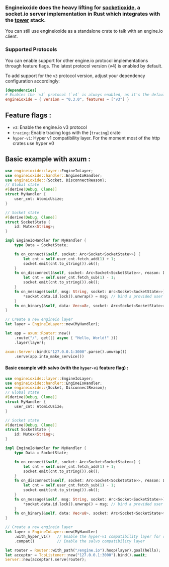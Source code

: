 ### Engineioxide does the heavy lifting for [socketioxide](https://docs.rs/socketioxide/latest/socketioxide/), a socket.io server implementation in Rust which integrates with the [tower](https://docs.rs/tower/latest/tower/) stack.

You can still use engineioxide as a standalone crate to talk with an engine.io client.

### Supported Protocols
You can enable support for other engine.io protocol implementations through feature flags. 
The latest protocol version (v4) is enabled by default. 

To add support for the `v3` protocol version, adjust your dependency configuration accordingly:

```toml
[dependencies]
# Enables the `v3` protocol (`v4` is always enabled, as it's the default).
engineioxide = { version = "0.3.0", features = ["v3"] }
```

## Feature flags : 
* `v3`: Enable the engine.io v3 protocol
* `tracing`: Enable tracing logs with the [`tracing`] crate
* `hyper-v1`: Hyper v1 compatibility layer. For the moment most of the http crates use hyper v0

## Basic example with axum :
```rust
use engineioxide::layer::EngineIoLayer;
use engineioxide::handler::EngineIoHandler;
use engineioxide::{Socket, DisconnectReason};
// Global state
#[derive(Debug, Clone)]
struct MyHandler {
    user_cnt: AtomicUsize;
}

// Socket state
#[derive(Debug, Clone)]
struct SocketState {
    id: Mutex<String>;
}

impl EngineIoHandler for MyHandler {
    type Data = SocketState;

    fn on_connect(&self, socket: Arc<Socket<SocketState>>) { 
        let cnt = self.user_cnt.fetch_add(1) + 1;
        socket.emit(cnt.to_string()).ok();
    }
    fn on_disconnect(&self, socket: Arc<Socket<SocketState>>, reason: DisconnectReason) { 
        let cnt = self.user_cnt.fetch_sub(1) - 1;
        socket.emit(cnt.to_string()).ok();
    }
    fn on_message(&self, msg: String, socket: Arc<Socket<SocketState>>) { 
        *socket.data.id.lock().unwrap() = msg; // bind a provided user id to a socket
    }
    fn on_binary(&self, data: Vec<u8>, socket: Arc<Socket<SocketState>>) { }
}

// Create a new engineio layer
let layer = EngineIoLayer::new(MyHandler);

let app = axum::Router::new()
    .route("/", get(|| async { "Hello, World!" }))
    .layer(layer);

axum::Server::bind(&"127.0.0.1:3000".parse().unwrap())
    .serve(app.into_make_service())
```

#### Basic example with salvo (with the `hyper-v1` feature flag) : 
```rust
use engineioxide::layer::EngineIoLayer;
use engineioxide::handler::EngineIoHandler;
use engineioxide::{Socket, DisconnectReason};
// Global state
#[derive(Debug, Clone)]
struct MyHandler {
    user_cnt: AtomicUsize;
}

// Socket state
#[derive(Debug, Clone)]
struct SocketState {
    id: Mutex<String>;
}

impl EngineIoHandler for MyHandler {
    type Data = SocketState;

    fn on_connect(&self, socket: Arc<Socket<SocketState>>) { 
        let cnt = self.user_cnt.fetch_add(1) + 1;
        socket.emit(cnt.to_string()).ok();
    }
    fn on_disconnect(&self, socket: Arc<Socket<SocketState>>, reason: DisconnectReason) { 
        let cnt = self.user_cnt.fetch_sub(1) - 1;
        socket.emit(cnt.to_string()).ok();
    }
    fn on_message(&self, msg: String, socket: Arc<Socket<SocketState>>) { 
        *socket.data.id.lock().unwrap() = msg; // bind a provided user id to a socket
    }
    fn on_binary(&self, data: Vec<u8>, socket: Arc<Socket<SocketState>>) { }
}

// Create a new engineio layer
let layer = EngineIoLayer::new(MyHandler)
    .with_hyper_v1()   // Enable the hyper-v1 compatibility layer for salvo
    .compat()          // Enable the salvo compatibility layer

let router = Router::with_path("/engine.io").hoop(layer).goal(hello);
let acceptor = TcpListener::new("127.0.0.1:3000").bind().await;
Server::new(acceptor).serve(router);
```
